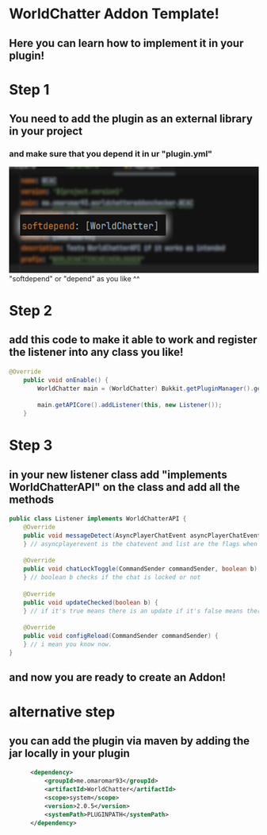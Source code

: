 # WorldChatter Addon Template!
## Here you can learn how to implement it in your plugin!

# Step 1
## You need to add the plugin as an external library in your project
### and make sure that you depend it in ur **"plugin.yml"**
![pluginyml.png](pluginyml.png)
"softdepend" or "depend" as you like ^^

# Step 2
## add this code to make it able to work and register the listener into any class you like!
```java
@Override
    public void onEnable() {
        WorldChatter main = (WorldChatter) Bukkit.getPluginManager().getPlugin("WorldChatter");

        main.getAPICore().addListener(this, new Listener());
    }
```
# Step 3
## in your new listener class add "implements WorldChatterAPI" on the class and add all the methods
```java
public class Listener implements WorldChatterAPI {
    @Override
    public void messageDetect(AsyncPlayerChatEvent asyncPlayerChatEvent, List<String> list) {
    } // asyncplayerevent is the chatevent and list are the flags when detected

    @Override
    public void chatLockToggle(CommandSender commandSender, boolean b) {
    } // boolean b checks if the chat is locked or not

    @Override
    public void updateChecked(boolean b) {
    } // if it's true means there is an update if it's false means there is not

    @Override
    public void configReload(CommandSender commandSender) {
    } // i mean you know now.
}
```

## and now you are ready to create an Addon!

# alternative step
## you can add the plugin via maven by adding the jar locally in your plugin
```xml
      <dependency>
          <groupId>me.omaromar93</groupId>
          <artifactId>WorldChatter</artifactId>
          <scope>system</scope>
          <version>2.0.5</version>
          <systemPath>PLUGINPATH</systemPath>
      </dependency>
```
